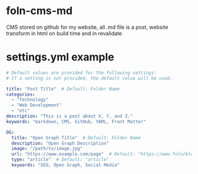 # foln-cms-md
CMS stored on github for my website, all .md file is a post, website transform in html on build time and in revalidate

# settings.yml example
```yaml
# Default values are provided for the following settings:
# If a setting is not provided, the default value will be used.

title: "Post Title"  # Default: Folder Name
categories:
  - "Technology"
  - "Web Development"
  - "etc"
description: "This is a post about X, Y, and Z."
keywords: "markdown, CMS, GitHub, YAML, Front Matter"

OG:
  title: "Open Graph Title"  # Default: Folder Name
  description: "Open Graph Description"
  image: "/path/to/image.jpg"
  url: "https://www.example.com/page"  # Default: "https://www.foln/blog/[folder-name]"
  type: "article"  # Default: "article"
  keywords: "SEO, Open Graph, Social Media"
```
